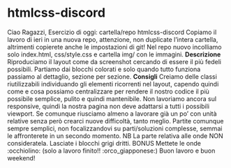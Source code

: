 htmlcss-discord
===
Ciao Ragazzi,
Esercizio di oggi:
cartella/repo htmlcss-discord
Copiamo il lavoro di ieri in una nuova repo, attenzione, non duplicate l’intera cartella, altrimenti copierete anche le impostazioni di git!
Nel repo nuovo incolliamo solo index.html, css/style.css e cartella img/ con le immagini.
**Descrizione**
Riproduciamo il layout come da screenshot cercando di essere il più fedeli possibili.
Partiamo dai blocchi colorati e solo quando tutto funziona passiamo al dettaglio, sezione per sezione.
**Consigli**
Creiamo delle classi riutilizzabili individuando gli elementi ricorrenti nel layout, capendo quindi come e cosa possiamo centralizzare per rendere il nostro codice il più possibile semplice, pulito e quindi mantenibile.
Non lavoriamo ancora sul responsive, quindi la nostra pagina non deve adattarsi a tutti i possibili viewport. Se comunque riusciamo almeno a lavorare già un po’ con unità relative senza però crearci nuove difficoltà, tanto meglio.
Partite comunque sempre semplici, non focalizzandovi su parti/soluzioni complesse, semmai le affronterete in un secondo momento.
NB
La parte relativa alle onde NON consideratela. Lasciate i blocchi grigi dritti.
BONUS
Mettete le onde :occhiolino:  (solo a lavoro finito!! :orco_giapponese:)
Buon lavoro e buon weekend!